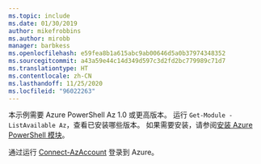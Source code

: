 ```yaml
---
ms.topic: include
ms.date: 01/30/2019
author: mikefrobbins
ms.author: mirobb
manager: barbkess
ms.openlocfilehash: e59fea8b1a615abc9ab00646d5a0b37974348352
ms.sourcegitcommit: a43a59e44c14d349d597c3d2fd2bc779989c71d7
ms.translationtype: HT
ms.contentlocale: zh-CN
ms.lasthandoff: 11/25/2020
ms.locfileid: "96022263"
---
```

本示例需要 Azure PowerShell Az 1.0 或更高版本。 运行 `Get-Module -ListAvailable Az`，查看已安装哪些版本。 如果需要安装，请参阅[安装 Azure PowerShell 模块](/powershell/azure/install-az-ps)。 

通过运行 [Connect-AzAccount](/powershell/module/az.accounts/connect-azaccount) 登录到 Azure。
